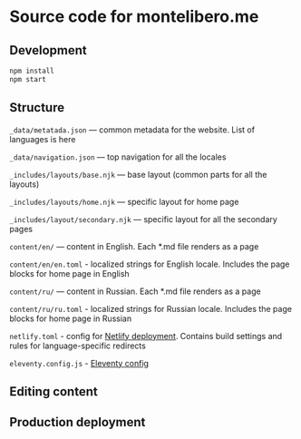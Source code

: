 # Source code for montelibero.me

## Development

```sh
npm install
npm start
```

## Structure

`_data/metatada.json`            — common metadata for the website. List of languages is here

`_data/navigation.json`          — top navigation for all the locales

`_includes/layouts/base.njk`     — base layout (common parts for all the layouts)

`_includes/layouts/home.njk`     — specific layout for home page

`_includes/layout/secondary.njk` — specific layout for all the secondary pages

`content/en/`                    — content in English. Each *.md file renders as a page

`content/en/en.toml`             - localized strings for English locale. Includes the page blocks for home page in English

`content/ru/`                    — content in Russian. Each *.md file renders as a page

`content/ru/ru.toml`             - localized strings for Russian locale. Includes the page blocks for home page in Russian

`netlify.toml`                   - config for [Netlify deployment](https://docs.netlify.com/configure-builds/file-based-configuration/). Contains build settings and rules for language-specific redirects

`eleventy.config.js`              - [Eleventy config](https://www.11ty.dev/docs/config/)

## Editing content

## Production deployment


